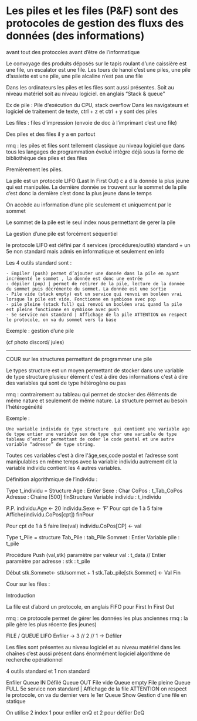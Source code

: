 
# Les piles et les files (P&F) sont des protocoles de gestion des fluxs des données (des informations)  

avant tout des protocoles avant d’être de l’informatique

Le convoyage des produits déposés sur le tapis roulant d’une caissière est une file, un escalator est une file. Les tours de hanoï c’est une piles, une pile d’assiette est une pile, une pile alcaline n’est pas une file

Dans les ordinateurs les piles et les files sont aussi présentes. Soit au niveau matériel soit au niveau logiciel. en anglais “Stack & queue”

Ex de pile : Pile d'exécution du CPU, stack overflow
Dans les navigateurs et logiciel de traitement de texte, ctrl + z et ctrl + y sont des piles

Les files : files d’impression (envoie de doc à l’imprimant c’est une file)

Des piles et des files il y a en partout

rmq : les piles et files sont tellement classique au niveau logiciel que dans tous les langages de programmation évolué intègre déjà sous la forme de bibliothèque des piles et des files

Premièrement les piles.

La pile est un protocole LIFO (Last In First Out) c a d la donnée la plus jeune qui est manipulée. La dernière donnée se trouvent sur le sommet de la pile c’est donc la dernière c’est donc la plus jeune dans le temps

On accède au information d’une pile seulement et uniquement par le sommet

Le sommet de la pile est le seul index nous permettant de gerer la pile

La gestion d’une pile est forcément séquentiel

le protocole LIFO est défini par 4 services (procédures/outils) standard + un 5e non standard mais admis en informatique et seulement en info

Les 4 outils standard sont :

    - Empiler (push) permet d’ajouter une donnée dans la pile en ayant incrémenté le sommet , la donnée est donc une entrée
    - dépiler (pop) | permet de retirer de la pile, lecture de la donnée du sommet puis décrémente du sommet. La donnée est une sortie 
    - Pile vide (stack empty) est un service qui renvoi un booléen vrai lorsque la pile est vide. Fonctionne en symbiose avec pop 
    - pile pleine (stack full) qui renvoi un booléen vrai quand la pile est pleine fonctionne en symbiose avec push
    - 5e service non standard | Affichage de la pile ATTENTION on respect le protocole, on va du sommet vers la base 

Exemple : gestion d’une pile 

(cf photo discord/ jules)

___________________________________________________________________________

COUR sur les structures permettant de programmer une pile

Le types structure est un moyen permettant de stocker dans une variable de type structure plusieur élément c'est à dire des informations c'est à dire des variables qui sont de type hétérogène ou pas

rmq : contrairement au tableau qui permet de stocker des éléments de même nature et seulement de même nature. La structure permet au besoin l'hétérogénéité

Exemple :

    Une variable individu de type structure  qui contient une variable age de type entier une variable sex de type char une variable de type tableau d’entier permettant de coder le code postal et une autre variable “adresse” de type string.

Toutes ces variables c'est à dire l'âge,sex,code postal et l’adresse sont manipulables en même temps avec la variable individu autrement dit la variable individu contient les 4 autres variables.

Définition algorithmique de l’individu :

Type t_individu = Structure
    Age : Entier
    Sexe : Char
    CoPos : t_Tab_CoPos
    Adresse : Chaine [500]
finStructure
Variable
    individu : t_individu

P.P.
individu.Age ← 20
individu.Sexe ← ‘F’
Pour cpt de 1 à 5 faire
Affiche(individu.CoPos[cpt])
finPour

Pour cpt de 1 à 5 faire
    lire(val)
    individu.CoPos[CP] ← val

Type t_Pile = structure
    Tab_Pile : tab_Pile
    Sommet : Entier
Variable
    pile : t_pile

Procédure Push (val,stk)
paramètre par valeur
    val : t_data // Entier
paramètre par adresse :
    stk : t_pile

Début
    stk.Sommet← stk/sommet + 1
    stk.Tab_pile[stk.Sommet] ← Val
Fin

Cour sur les files :

Introduction

La file est d’abord un protocole, en anglais FIFO pour First In First Out

rmq : ce protocole permet de gérer les données les plus anciennes
rmq : la pile gère les plus récente (les jeunes)

FILE / QUEUE LIFO
Enfiler → 3 // 2 // 1 → Défiler

Les files sont présentes au niveau logiciel et au niveau matériel dans les chaînes c’est aussi présent dans énormément logiciel algorithme de recherche opérationnel

4 outils standard et 1 non standard

Enfiler Queue IN
Défilé Queue OUT
File vide Queue empty
File pleine  Queue FULL
5e service non standard | Affichage de la file ATTENTION on respect le protocole, on va du dernier vers le 1er Queue Show
Gestion d’une file en statique

On utilise 2 index
1 pour enfiler enQ et 2 pour défiler DeQ
